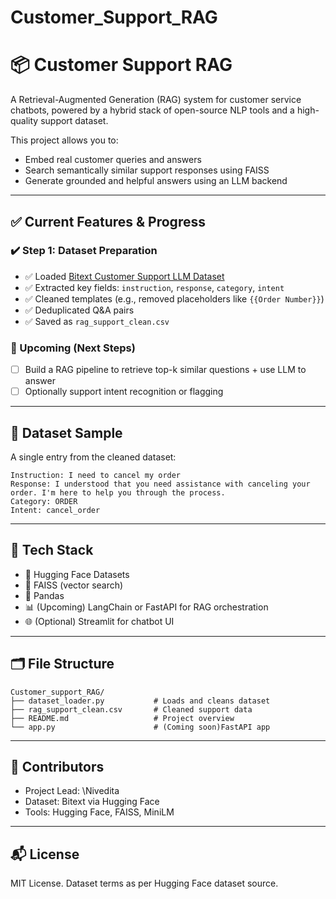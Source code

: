 # Customer_Support_RAG
# 📦 Customer Support RAG

A Retrieval-Augmented Generation (RAG) system for customer service chatbots, powered by a hybrid stack of open-source NLP tools and a high-quality support dataset.

This project allows you to:

* Embed real customer queries and answers
* Search semantically similar support responses using FAISS
* Generate grounded and helpful answers using an LLM backend

---

## ✅ Current Features & Progress

### ✔️ Step 1: Dataset Preparation

* ✅ Loaded [Bitext Customer Support LLM Dataset](https://huggingface.co/datasets/bitext/Bitext-customer-support-llm-chatbot-training-dataset)
* ✅ Extracted key fields: `instruction`, `response`, `category`, `intent`
* ✅ Cleaned templates (e.g., removed placeholders like `{{Order Number}}`)
* ✅ Deduplicated Q\&A pairs
* ✅ Saved as `rag_support_clean.csv`

### 🚧 Upcoming (Next Steps)

* [ ] Build a RAG pipeline to retrieve top-k similar questions + use LLM to answer
* [ ] Optionally support intent recognition or flagging

---

## 🧪 Dataset Sample

A single entry from the cleaned dataset:

```
Instruction: I need to cancel my order
Response: I understood that you need assistance with canceling your order. I'm here to help you through the process.
Category: ORDER
Intent: cancel_order
```

---

## 🧰 Tech Stack

* 🤗 Hugging Face Datasets
* 🧭 FAISS (vector search)
* 🧪 Pandas
* 📊 (Upcoming) LangChain or FastAPI for RAG orchestration
* 🌐 (Optional) Streamlit for chatbot UI

---

## 🗂 File Structure

```
Customer_support_RAG/
├── dataset_loader.py           # Loads and cleans dataset
├── rag_support_clean.csv       # Cleaned support data
├── README.md                   # Project overview
└── app.py                      # (Coming soon)FastAPI app
```

---

## 🤖 Contributors

* Project Lead: \Nivedita
* Dataset: Bitext via Hugging Face
* Tools: Hugging Face, FAISS, MiniLM

---

## 📬 License

MIT License. Dataset terms as per Hugging Face dataset source.

